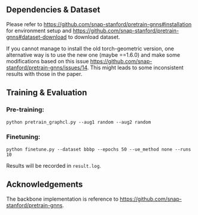 ## Dependencies & Dataset

Please refer to https://github.com/snap-stanford/pretrain-gnns#installation for environment setup and https://github.com/snap-stanford/pretrain-gnns#dataset-download to download dataset.

If you cannot manage to install the old torch-geometric version, one alternative way is to use the new one (maybe ==1.6.0) and make some modifications based on this issue https://github.com/snap-stanford/pretrain-gnns/issues/14.
This might leads to some inconsistent results with those in the paper.

## Training & Evaluation
### Pre-training: ###
```
python pretrain_graphcl.py --aug1 random --aug2 random
```

### Finetuning: ###
```
python finetune.py --dataset bbbp --epochs 50 --ue_method none --runs 10
```
Results will be recorded in ```result.log```.


## Acknowledgements

The backbone implementation is reference to https://github.com/snap-stanford/pretrain-gnns.
